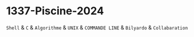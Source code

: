 # 1337-Piscine-2024

`Shell` & `C` & `Algorithme` & `UNIX` & `COMMANDE LINE` & `Bilyardo` & `Collabaration`